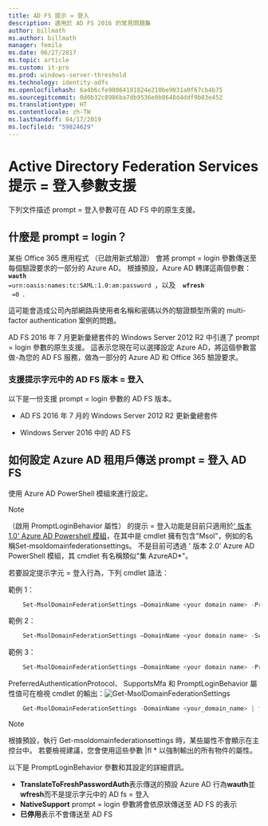 ```yaml
---
title: AD FS 提示 = 登入
description: 適用於 AD FS 2016 的常見問題集
author: billmath
ms.author: billmath
manager: femila
ms.date: 06/27/2017
ms.topic: article
ms.custom: it-pro
ms.prod: windows-server-threshold
ms.technology: identity-adfs
ms.openlocfilehash: 6a4b6cfe98064181824e210be9031a0f67cb4b75
ms.sourcegitcommit: 0d0b32c8986ba7db9536e0b8648d4ddf9b03e452
ms.translationtype: HT
ms.contentlocale: zh-TW
ms.lasthandoff: 04/17/2019
ms.locfileid: "59824629"
---
```

# <a name="active-directory-federation-services-promptlogin-parameter-support"></a>Active Directory Federation Services 提示 = 登入參數支援
下列文件描述 prompt = 登入參數可在 AD FS 中的原生支援。

## <a name="what-is-promptlogin"></a>什麼是 prompt = login？  

某些 Office 365 應用程式 （已啟用新式驗證） 會將 prompt = login 參數傳送至每個驗證要求的一部分的 Azure AD。  根據預設，Azure AD 轉譯這兩個參數： <code> <b> wauth </b> =urn:oasis:names:tc:SAML:1.0:am:password </code>，以及<code> <b> wfresh </b> =0 </code>.

這可能會造成公司內部網路與使用者名稱和密碼以外的驗證類型所需的 multi-factor authentication 案例的問題。  

AD FS 2016 年 7 月更新彙總套件的 Windows Server 2012 R2 中引進了 prompt = login 參數的原生支援。  這表示您現在可以選擇設定 Azure AD，將這個參數當做-為您的 AD FS 服務，做為一部分的 Azure AD 和 Office 365 驗證要求。

### <a name="ad-fs-versions-that-support-promptlogin"></a>支援提示字元中的 AD FS 版本 = 登入
以下是一份支援 prompt = login 參數的 AD FS 版本。

- AD FS 2016 年 7 月的 Windows Server 2012 R2 更新彙總套件

- Windows Server 2016 中的 AD FS

## <a name="how-do-to-configure-your-azure-ad-tenant-to-send-promptlogin-to-ad-fs"></a>如何設定 Azure AD 租用戶傳送 prompt = 登入 AD FS

使用 Azure AD PowerShell 模組來進行設定。

> [!NOTE]
> （啟用 PromptLoginBehavior 屬性） 的提示 = 登入功能是目前只適用於[' 版本 1.0' Azure AD Powershell 模組](https://connect.microsoft.com/site1164/Downloads/DownloadDetails.aspx?DownloadID=59185)，在其中是 cmdlet 擁有包含"Msol"，例如的名稱Set-msoldomainfederationsettings。  不是目前可透過 ' 版本 2.0' Azure AD PowerShell 模組，其 cmdlet 有名稱類似"集 AzureAD\*"。

若要設定提示字元 = 登入行為，下列 cmdlet 語法：

範例 1：
```powershell
    Set-MsolDomainFederationSettings –DomainName <your domain name> -PreferredAuthenticationProtocol <your current protocol setting> 
```

範例 2：
```powershell
    Set-MsolDomainFederationSettings –DomainName <your domain name> -SupportsMfa <$True|$False>
```

範例 3：
```powershell
    Set-MsolDomainFederationSettings –DomainName <your domain name> -PromptLoginBehavior <TranslateToFreshPasswordAuth|NativeSupport|Disabled>
```

 
 PreferredAuthenticationProtocol、 SupportsMfa 和 PromptLoginBehavior 屬性值可在檢視 cmdlet 的輸出：![Get-MsolDomainFederationSettings](media/AD-FS-Prompt-Login/GetMsol.png)
```powershell
    Get-MsolDomainFederationSettings -DomainName <your_domain_name> | fl *
 ```
> [!NOTE]
> 根據預設，執行 Get-msoldomainfederationsettings 時，某些屬性不會顯示在主控台中。  若要檢視建議，您會使用這些參數 |fl * 以強制輸出的所有物件的屬性。


以下是 PromptLoginBehavior 參數和其設定的詳細資訊。
   
   - <b>TranslateToFreshPasswordAuth</b>表示傳送的預設 Azure AD 行為<b>wauth</b>並<b>wfresh</b>而不是提示字元中的 AD fs = 登入
   - <b>NativeSupport</b> prompt = login 參數將會依原狀傳送至 AD FS 的表示
   - <b>已停用</b>表示不會傳送至 AD FS

